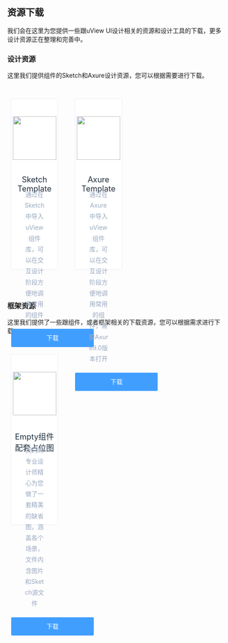 ## 资源下载

我们会在这里为您提供一些跟uView UI设计相关的资源和设计工具的下载，更多设计资源正在整理和完善中。

### 设计资源

这里我们提供组件的Sketch和Axure设计资源，您可以根据需要进行下载。

<div class="cards">
    <ul class="container">   
        <li >
            <div class="card">
                <img src="https://cdn.uviewui.com/uview/docs/b4b910e7f5919defa0b936c4fe03f4d.png" alt="">
                <h3>Sketch Template</h3>
                <p>通过在Sketch中导入uView组件库，可以在交互设计阶段方便地调用常用的组件</p>
                <a href="https://cdn.uviewui.com/uview/resources/uView2.0.sketch" download>下载</a>
            </div>
        </li>
        <li >
            <div class="card">
                <img src="https://cdn.uviewui.com/uview/docs/9d24f116e345f13d2fc46734fbcd7a9.png" alt="">
                <h3>Axure Template</h3>
                <p>通过在Axure中导入uView组件库，可以在交互设计阶段方便地调用常用的组件，需要Axure9.0版本打开</p>
                <a href="https://download.uviewui.com/uView2.0.rp" download>下载</a>
            </div>
        </li>
    </ul>
</div>


### 框架资源

这里我们提供了一些跟组件，或者框架相关的下载资源，您可以根据需求进行下载。

<div class="cards">
    <ul class="container">   
        <li >
            <div class="card">
                <img src="https://cdn.uviewui.com/uview/docs/425b2a05e181894a8e3f09f4d95af4e.png" alt="">
                <h3>Empty组件配套占位图</h3>
                <p>我们的专业设计师精心为您做了一套精美的缺省图，涵盖各个场景，文件内含图片和Sketch源文件</p>
                <a href="https://yanxincloudplatform.oss-cn-beijing.aliyuncs.com/cloudplatform/Empty.zip">下载</a>
            </div>
        </li>
    </ul>
</div>


<style lang="scss">
	.card {
		background: #fbfcfd;
		height: 204px;
		text-align: center
	}

	.card h4 {
		font-size: 18px;
		color: #1f2d3d;
		font-weight: 400;
		margin: 0
	}

	.card span {
		font-size: 14px;
		color: #99a9bf
    }
    
    .card {
		height: 394px;
		width: 100%;
		background: #fff;
		border: 1px solid #eaeefb;
		border-radius: 5px;
		box-sizing: border-box;
		text-align: center;
		position: relative;
		transition: bottom .3s;
        bottom: 0;
        transition: box-shadow .3s;
    }
    
    .card:hover {
        box-shadow: 0 3px 5px -4px rgba(0,0,0,.12), 0 4px 12px 0 rgba(0,0,0,.08), 0 9px 24px 6px rgba(0,0,0,.05);
    }

	.card img {
		margin: 40px auto 35px;
        height: 100px;
        width: 100px
	}

	.card h3 {
		margin: 0 0 10px;
		font-size: 18px;
		color: #1f2f3d;
		font-weight: 400;
		height: 22px
	}

	.card p {
		font-size: 14px;
		color: #99a9bf;
		padding: 0 30px;
		margin: 0;
		word-break: break-all;
		line-height: 1.8
	}

	.card a {
		height: 42px;
		width: 190px;
		display: inline-block;
		line-height: 42px;
		font-size: 14px;
		background-color: #409eff;
		color: #fff;
		text-align: center;
		border: 0;
		padding: 0;
		cursor: pointer;
		border-radius: 2px;
		transition: all .3s;
		text-decoration: none;
        margin-top: 20px;
        transition: opacity 0.3s;
    }

    .card a:hover {
        opacity: 0.75;
    }
    
    .cards {
		margin: 0px 0 70px
        
	}

	.cards .container {
		padding: 0;
		margin: 0 -11px;
		width: auto
	}

	.cards .container:after,
	.cards .container:before {
		display: table;
		content: ""
	}

	.cards .container:after {
		clear: both
	}

	.cards li {
		width: 28%;
		padding: 0 19px;
		box-sizing: border-box;
		float: left;
		list-style: none;
        margin-top: 30px;
	}

	@media (max-width:850px) {
		.cards li {
			max-width: 500px;
			float: none;
			margin: 10px auto 30px;
			width: 80%
		}

		.cards li .card {
			height: auto;
			padding-bottom: 20px
		}

		.cards h3 {
			height: auto
		}
	}
</style>
